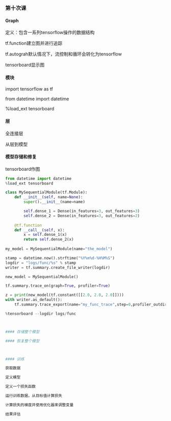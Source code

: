 ### 第十次课

#### Graph

定义：包含一系列tensorflow操作的数据结构

tf.function建立图并进行追踪

tf.autograh默认情况下，流控制和循环会转化为tensorflow

tensorboard显示图

#### 模块

import tensorflow as tf

from datetime import datetime

%load_ext tensorboard



#### 层

全连接层



从层到模型

#### 模型存储和修复

tensorboard作图

```python
from datetime import datetime
%load_ext tensorboard

class MySequentialModule(tf.Module):
    def __init__(self, name=None):
        super().__init__(name=name)

        self.dense_1 = Dense(in_features=3, out_features=3)
        self.dense_2 = Dense(in_features=3, out_features=2)
    
    @tf.function
    def __call__(self, x):
        x = self.dense_1(x)
        return self.dense_2(x)
        
my_model = MySequentialModule(name="the_model")

stamp = datetime.now().strftime("%Y%m%d-%H%M%S")
logdir = "logs/func/%s" % stamp
writer = tf.summary.create_file_writer(logdir)

new_model = MySequentialModule()

tf.summary.trace_on(graph=True, profiler=True)

z = print(new_model(tf.constant([[2.0, 2.0, 2.0]])))
with writer.as_default():
    tf.summary.trace_export(name="my_func_trace",step=0,profiler_outdir=logdir)

%tensorboard --logdir logs/func



#### 存储整个模型

#### 恢复整个模型



#### 训练

获取数据

定义模型

定义一个损失函数

运行训练数据，从目标值计算损失

计算损失的梯度并使用优化器来调整变量

结果评估
